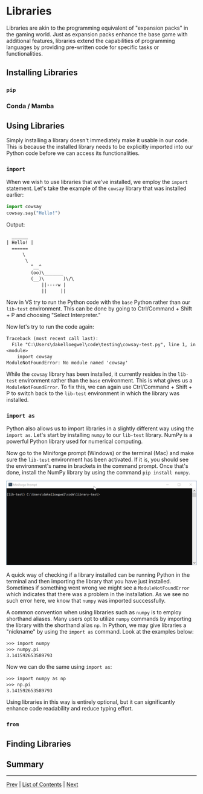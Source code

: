 # Libraries

Libraries are akin to the programming equivalent of "expansion packs" in the gaming world. Just as expansion packs enhance the base game with additional features, libraries extend the capabilities of programming languages by providing pre-written code for specific tasks or functionalities.

## Installing Libraries



### `pip`
### Conda / Mamba
## Using Libraries

Simply installing a library doesn't immediately make it usable in our code. This is because the installed library needs to be explicitly imported into our Python code before we can access its functionalities.

### `import`

When we wish to use libraries that we've installed, we employ the `import` statement. Let's take the example of the `cowsay` library that was installed earlier:

```python
import cowsay
cowsay.say("Hello!")
```

Output:
```
  ______
| Hello! |
  ======
      \
       \
         ^__^
         (oo)\_______
         (__)\       )\/\
             ||----w |
             ||     ||
```

Now in VS try to run the Python code with the `base` Python rather than our `lib-test` environment. This can be done by going to Ctrl/Command + Shift + P and choosing "Select Interpreter." 

Now let's try to run the code again:

```
Traceback (most recent call last):
  File "C:\Users\dakelloegwel\code\testing\cowsay-test.py", line 1, in <module>
    import cowsay
ModuleNotFoundError: No module named 'cowsay'
```

While the `cowsay` library has been installed, it currently resides in the `lib-test` environment rather than the `base` environment. This is what gives us a `ModuleNotFoundError`. To fix this, we can again use Ctrl/Command + Shift + P to switch back to the `lib-test` environment in which the library was installed.

### `import as`

Python also allows us to import libraries in a slightly different way using the `import as`. Let's start by installing `numpy` to our `lib-test` library. NumPy is a powerful Python library used for numerical computing.

Now go to the Miniforge prompt (Windows) or the terminal (Mac) and make sure the `lib-test` environment has been activated. If it is, you should see the environment's name in brackets in the command prompt. Once that's done, install the NumPy library by using the command `pip install numpy`.

![](./pictures/install-numpy.gif)

A quick way of checking if a library installed can be running Python in the terminal and then importing the library that you have just installed. Sometimes if something went wrong we might see a `ModuleNotFoundError` which indicates that there was a problem in the installation. As we see no such error here, we know that `numpy` was imported successfully.

A common convention when using libraries such as `numpy` is to employ shorthand aliases. Many users opt to utilize `numpy` commands by importing the library with the shorthand alias `np`. In Python, we may give libraries a "nickname" by using the `import as` command. Look at the examples below:

```ipython
>>> import numpy
>>> numpy.pi
3.141592653589793
```
Now we can do the same using `import as`:
```ipython
>>> import numpy as np
>>> np.pi
3.141592653589793
```
Using libraries in this way is entirely optional, but it can significantly enhance code readability and reduce typing effort.

### `from`

## Finding Libraries
## Summary
---
[Prev](functions.md) | [List of Contents](README.md) | [Next](oop.md)